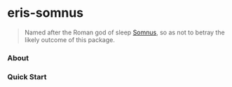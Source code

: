 # eris-somnus

> Named after the Roman god of sleep [Somnus](https://mythology.wikia.org/wiki/Somnus), so as not to betray the likely outcome of this package.

### About



### Quick Start